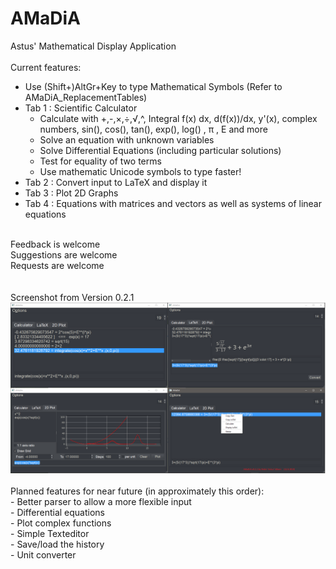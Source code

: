 # AMaDiA
Astus' Mathematical Display Application<br/><br/>
Current features:<br/>
 * Use (Shift+)AltGr+Key to type Mathematical Symbols (Refer to AMaDiA_ReplacementTables)<br/>
 * Tab 1 : Scientific Calculator<br/>
   * Calculate with +,-,×,÷,√,^, Integral f(x) dx, d(f(x))/dx, y'(x), complex numbers, sin(), cos(), tan(), exp(), log() , π , E and more<br/>
   * Solve an equation with unknown variables<br/>
   * Solve Differential Equations (including particular solutions)<br/>
   * Test for equality of two terms<br/>
   * Use mathematic Unicode symbols to type faster!<br/>
 * Tab 2 : Convert input to LaTeX and display it<br/>
 * Tab 3 : Plot 2D Graphs<br/>
 * Tab 4 : Equations with matrices and vectors as well as systems of linear equations<br/>
<br/>
Feedback is welcome<br/>
Suggestions are welcome<br/>
Requests are welcome<br/>
<br/><br/>
Screenshot from Version 0.2.1<br/>
<img src="/AMaDiA v0.2.1 Demo.png" alt="Demo Picture"/>
<br/><br/>
Planned features for near future (in approximately this order):<br/>
- Better parser to allow a more flexible input<br/>
- Differential equations<br/>
- Plot complex functions<br/>
- Simple Texteditor<br/>
- Save/load the history<br/>
- Unit converter<br/>
